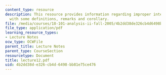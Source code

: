 ```yaml
---
content_type: resource
description: This resource provides information regarding improper integrals along
  with some definitions, remarks and corollary.
file: /media/courses/18-101-analysis-ii-fall-2005/4b2dd38de326cb4d6498bb81e75ce476_lecture12.pdf
file_type: application/pdf
learning_resource_types:
- Lecture Notes
ocw_type: OCWFile
parent_title: Lecture Notes
parent_type: CourseSection
resourcetype: Document
title: lecture12.pdf
uid: 4b2dd38d-e326-cb4d-6498-bb81e75ce476
---
```

